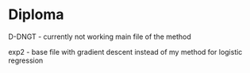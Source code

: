 # Diploma
D-DNGT - currently not working main file of the method

exp2 - base file with gradient descent instead of my method for logistic regression
